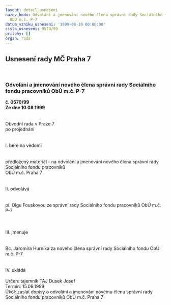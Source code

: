 ```yaml
---
layout: detail_usneseni
nazev_bodu: Odvolání a jmenování nového člena správní rady Sociálního fondu pracovníků
  ObÚ m.č. P-7
datum_vzniku_usneseni: '1999-08-10 00:00:00'
cislo_usneseni: 0570/99
prilohy: []
organ: rada
---
```

<div id="ucUsn_pList" class="usn">
	<span><h2>Usnesení rady MČ Praha 7 </h2>
<br></span><div class="standBody">
<span><h3>Odvolání a jmenování nového člena správní rady Sociálního fondu pracovníků ObÚ m.č. P-7</h3></span><div class="center">
		<strong>č. 0570/99</strong><br>
	</div>
<div class="center">
		<strong>Ze dne 10.08.1999</strong><br><br>
	</div>
<br>Obvodní rada v Praze 7<br>po projednání<br><br><br>I.	bere na vědomí<br><br> <br>předložený materiál - na odvolání a jmenování nového člena správní rady Sociálního fondu pracovníků<br>ObÚ m.č. Praha 7<br><br><br>II.	odvolává<br><br><br>pí. Olgu Fouskovou ze správní rady Sociálního fondu pracovníků ObÚ m.č. P-7<br><br><br><br>III.	jmenuje<br><br><br>Bc. Jaromíra Hurníka za nového člena správní rady Sociálního fondu ObÚ m.č. P-7<br><br><br>IV.	ukládá <br><br> Určen:	tajemník	TAJ Dusek Josef<br>Termín: 15.08.1999<br>Úkol:	zaslat dopisy o odvolání a jmenování novému členu správní rady Sociálního fondu pracovníků ObÚ m.č. Praha 7<br>
</div>
</div>